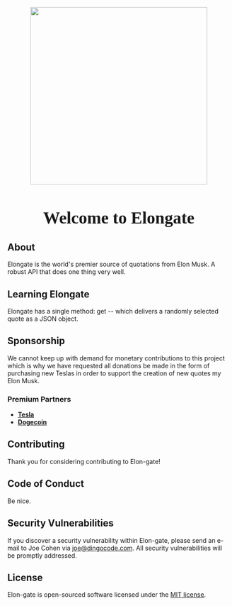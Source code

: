<p align="center"><a href="https://laravel.com" target="_blank"><img src="https://ca-times.brightspotcdn.com/dims4/default/3cfe7b8/2147483647/strip/true/crop/2048x1268+0+0/resize/840x520!/format/webp/quality/90/?url=https%3A%2F%2Fcalifornia-times-brightspot.s3.amazonaws.com%2Fb2%2F05%2Fa5cbcc93e0831fdaf8e81ea8846b%2Fla-et-st-stephen-colbert-elon-musk-late-show-2-001" width="400"></a></p>
<h2 style="
    display: block;
    width: 100%;
    font-size: 38px;
    font-family: san-serif;
    text-align: center;
    "   
>Welcome to Elongate</h2>


## About

Elongate is the world's premier source of quotations from Elon Musk. A robust API that does one thing very well.

## Learning Elongate

Elongate has a single method: get -- which delivers a randomly selected quote as a JSON object.

## Sponsorship

We cannot keep up with demand for monetary contributions to this project which is why we have requested all donations be made in the form of purchasing new Teslas in order to support the creation of new quotes my Elon Musk.

### Premium Partners

- **[Tesla](https://tesla.com/)**
- **[Dogecoin](https://dogecoin.com)**

## Contributing

Thank you for considering contributing to Elon-gate!

## Code of Conduct

Be nice.

## Security Vulnerabilities

If you discover a security vulnerability within Elon-gate, please send an e-mail to Joe Cohen via [joe@dingocode.com](mailto:joe@dingocode.com). All security vulnerabilities will be promptly addressed.

## License

Elon-gate is open-sourced software licensed under the [MIT license](https://opensource.org/licenses/MIT).
